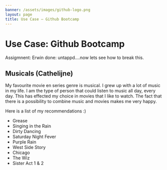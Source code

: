 ```yaml
---
banner: /assets/images/github-logo.png
layout: page
title: Use Case ― Github Bootcamp
---
```

<script src="/demonstrators/loki-1.0/assets/js/iframeResizer.min.js"></script>
<iframe style=" z-index: 9999; position: fixed; right: 0; bottom: 0; height: 0px; width: 0px;" id="loki-chat"
  scrolling="no" frameborder="0" allowtransparency="true" src="/demonstrators/loki-1.0/index.html"> 
</iframe>
<script>
  iFrameResize({ sizeHeight: true, sizeWidth: true, autoResize: false, checkOrigin: false,  heightCalculationMethod: 'grow' }, '#loki-chat')
</script>

# Use Case: Github Bootcamp
Assigmnent: Erwin done: untappd....now lets see how to break this.


## Musicals (Cathelijne)
My favourite movie en series genre is musical. I grew up with a lot of music in my life. I am the type of person that could 
listen to music all day, every day. This has effected my choice in movies that I like to watch. The fact that there is a 
possibility to combine music and movies makes me very happy. 

Here is a list of my recommendations :)

* Grease
* Singing in the Rain
* Dirty Dancing
* Saturday Night Fever
* Purple Rain
* West Side Story
* Chicago
* The Wiz
* Sister Act 1 & 2